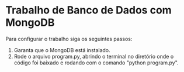 # Trabalho de Banco de Dados com MongoDB

Para configurar o trabalho siga os seguintes passos:

1. Garanta que o MongoDB está instalado.
2. Rode o arquivo program.py, abrindo o terminal no diretório onde o código foi baixado e rodando com o comando "python program.py".

